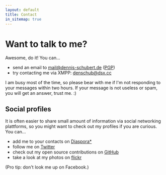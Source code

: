 ```yaml
---
layout: default
title: Contact
in_sitemap: true
---
```


# Want to talk to me?

Awesome, do it! You can...

* send an email to [mail@dennis-schubert.de][email] ([PGP][email-pgp])
* try contacting me via XMPP: [denschub@dsx.cc][xmpp-id]

I am busy most of the time, so please bear with me if I'm not responding to
your messages within two hours. If your message is not useless or spam, you
will get an answer, trust me. :)

## Social profiles

It is often easier to share small amount of information via social networking
plattforms, so you might want to check out my profiles if you are curious. You
can...

* add me to your contacts on [Diaspora\*][diaspora-profile]
* follow me on [Twitter][twitter]
* check out my open source contributions on [GitHub][github]
* take a look at my photos on [flickr][flickr]

(Pro tip: don't look me up on Facebook.)

[diaspora-profile]: http://pod.geraspora.de/u/denschub
[flickr]: https://secure.flickr.com/photos/denschub/sets
[email-pgp]: /public-key.html
[email]: mailto:mail@dennis-schubert.de
[github]: https://github.com/denschub
[twitter]: https://twitter.com/denschub
[xmpp-id]: xmpp:denschub@dsx.cc
